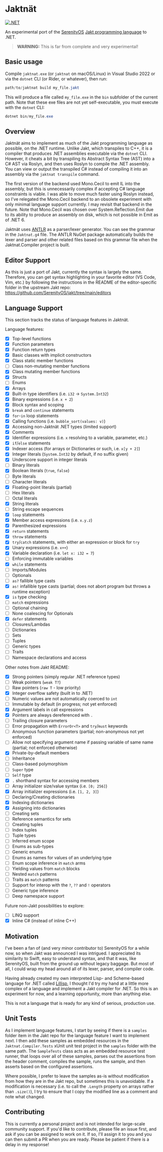 # Jaktnät

[![.NET](https://github.com/paulirwin/jaktnat/actions/workflows/dotnet.yml/badge.svg)](https://github.com/paulirwin/jaktnat/actions/workflows/dotnet.yml)

An experimental port of the [SerenityOS](https://www.serenityos.org/) [Jakt programming language](https://github.com/SerenityOS/jakt) to .NET.

> **WARNING:** This is far from complete and very experimental!

## Basic usage

Compile `jaktnat.exe` (or `jaktnat` on macOS/Linux) in Visual Studio 2022 or via the `dotnet` CLI (or Rider, or whatever), then run:

```PowerShell
path/to/jaktnat build my_file.jakt
```

This will produce a file called `my_file.exe` in the `bin` subfolder of the current path. 
Note that these exe files are not yet self-executable, you must execute with the `dotnet` CLI:

```PowerShell
dotnet bin/my_file.exe
```

## Overview

Jaktnät aims to implement as much of the Jakt programming language as possible, on the .NET runtime.
Unlike Jakt, which transpiles to C++, it is a compiler that produces .NET assemblies executable via the `dotnet` CLI.
However, it cheats a bit by transpiling its Abstract Syntax Tree (AST) into a C# AST via Roslyn, and then uses Roslyn to compile the .NET assembly.
You can view or output the transpiled C# instead of compiling it into an assembly via the `jaktnat transpile` command.

The first version of the backend used Mono.Cecil to emit IL into the assembly, but this is unnecessarily complex if accepting C# language constraints is viable. 
I was able to move much faster using Roslyn instead, so I've relegated the Mono.Cecil backend to an obsolete experiment with only minimal language support currently.
I may revisit that backend in the future.
Note that Mono.Cecil was chosen over System.Reflection.Emit due to its ability to produce an assembly on disk, which is not possible in Emit as of .NET 6.

Jaktnät uses [ANTLR](https://www.antlr.org/) as a parser/lexer generator.
You can see the grammar in the `Jaktnat.g4` file. 
The ANTLR NuGet package automatically builds the lexer and parser and other related files based on this grammar file when the Jaktnat.Compiler project is built.

## Editor Support

As this is just a port of Jakt, currently the syntax is largely the same. 
Therefore, you can get syntax highlighting in your favorite editor (VS Code, Vim, etc.) by following the instructions in the README of the editor-specific folder in the upstream Jakt repo: https://github.com/SerenityOS/jakt/tree/main/editors 

## Language Support

This section tracks the status of language features in Jaktnät.

Language features:

- [X] Top-level functions
- [X] Function parameters
- [X] Function return types
- [X] Basic classes with implicit constructors
- [X] Class static member functions
- [ ] Class non-mutating member functions
- [X] Class mutating member functions
- [X] Structs
- [ ] Enums
- [X] Arrays
- [X] Built-in type identifiers (i.e. `i32` -> `System.Int32`)
- [X] Binary expressions (i.e. `x + 2`)
- [X] Block syntax and scoping
- [X] `break` and `continue` statements
- [X] `for`-`in` loop statements
- [X] Calling functions (i.e. `bubble_sort(values: v)`)
- [X] Accessing non-Jaktnät .NET types (limited support)
- [X] Comments
- [X] Identifier expressions (i.e. `x` resolving to a variable, parameter, etc.)
- [X] `if`/`else` statements
- [X] Indexer access (for arrays or Dictionaries or such, i.e. `x[y + 2]`)
- [X] Integer literals (`System.Int32` by default, if no suffix given)
- [X] Underscore support in integer literals
- [ ] Binary literals
- [X] Boolean literals (`true`, `false`)
- [ ] Byte literals
- [ ] Character literals
- [X] Floating-point literals (partial)
- [ ] Hex literals
- [ ] Octal literals
- [X] String literals
- [ ] String escape sequences
- [X] `loop` statements
- [X] Member access expressions (i.e. `x.y.z`)
- [X] Parenthesized expressions
- [X] `return` statements
- [X] `throw` statements
- [X] `try`/`catch` statements, with either an expression or block for `try`
- [X] Unary expressions (i.e. `x++`)
- [X] Variable declaration (i.e. `let x: i32 = 7`)
- [ ] Enforcing immutable variables
- [X] `while` statements
- [ ] Imports/Modules
- [ ] Optionals
- [ ] `as?` fallible type casts
- [X] `as!` infallible type casts (partial; does not abort program but throws a runtime exception)
- [X] `is` type checking
- [ ] `match` expressions
- [ ] Optional chaining
- [ ] None coalescing for Optionals
- [X] `defer` statements
- [ ] Closures/Lambdas
- [ ] Dictionaries
- [ ] Sets
- [ ] Tuples
- [ ] Generic types
- [ ] Traits
- [ ] Namespace declarations and access

Other notes from Jakt README:

- [X] Strong pointers (simply regular .NET reference types)
- [ ] Weak pointers (`weak T?`)
- [ ] Raw pointers (`raw T` - low priority)
- [X] Integer overflow safety (built in to .NET)
- [ ] Numeric values are not automatically coerced to `int`
- [ ] Immutable by default (in progress; not yet enforced)
- [X] Argument labels in call expressions
- [X] Pointers are always dereferenced with `.`
- [ ] Trailing closure parameters
- [ ] Error propagation with `ErrorOr<T>` and `try`/`must` keywords
- [ ] Anonymous function parameters (partial; non-anonymous not yet enforced)
- [ ] Allow not specifying argument name if passing variable of same name (partial; not enforced otherwise)
- [X] Private-by-default members
- [ ] Inheritance
- [ ] Class-based polymorphism
- [ ] `Super` type
- [ ] `Self` type
- [X] `.` shorthand syntax for accessing members
- [ ] Array initializer size/value syntax (i.e. `[0; 256]`)
- [X] Array initializer expressions (i.e. `[1, 2, 3]`)
- [ ] Declaring/Creating dictionaries
- [X] Indexing dictionaries
- [X] Assigning into dictionaries
- [ ] Creating sets
- [ ] Reference semantics for sets
- [ ] Creating tuples
- [ ] Index tuples
- [ ] Tuple types
- [ ] Inferred enum scope
- [ ] Enums as sub-types
- [ ] Generic enums
- [ ] Enums as names for values of an underlying type
- [ ] Enum scope inference in `match` arms
- [ ] Yielding values from `match` blocks
- [ ] Nested `match` patterns
- [ ] Traits as `match` patterns
- [ ] Support for interop with the `?`, `??` and `!` operators
- [ ] Generic type inference
- [ ] Deep namespace support

Future non-Jakt possibilities to explore:
- [ ] LINQ support
- [X] Inline C# (instead of inline C++)

## Motivation

I've been a fan of (and very minor contributor to) SerenityOS for a while now, so when Jakt was announced I was intrigued.
I appreciated its similarity to Swift, easy to understand syntax, and that it was, like SerenityOS, built from the ground up without legacy baggage.
But most of all, I could wrap my head around all of its lexer, parser, and compiler code. 

Having already created my own interpreted Lisp- and Scheme-based language for .NET called [Lillisp](https://github.com/paulirwin/lillisp), 
I thought I'd try my hand at a little more complex of a language and implement a Jakt compiler for .NET. 
So this is an experiment for now, and a learning opportunity, more than anything else.

This is not a language that is ready for any kind of serious, production use.

## Unit Tests

As I implement language features, I start by seeing if there is a `samples` folder item in the Jakt repo for the language feature I want to implement next.
I then add these samples as embedded resources in the `Jaktnat.Compiler.Tests` xUnit unit test project in the `samples` folder with the same path.
The `SampleTests` class acts as an embedded resource test runner, that loops over all of these samples, parses out the assertions from the header comment,
compiles the sample, runs the sample, and then asserts based on the configured assertions.

Where possible, I prefer to leave the samples as-is without modification from how they are in the Jakt repo, but sometimes this is unavoidable.
If a modification is necessary (i.e. to call the `.Length` property on arrays rather than `.size()`), I try to ensure that I copy the modified line as a comment 
and note what changed.

## Contributing

This is currently a personal project and is not intended for large-scale community support.
If you'd like to contribute, please file an issue first, and ask if you can be assigned to work on it. 
If so, I'll assign it to you and you can then submit a PR when you are ready.
Please be patient if there is a delay in my response!
